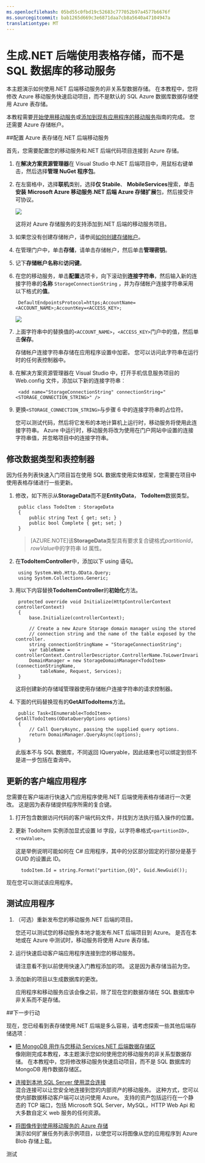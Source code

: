 ```yaml
---
ms.openlocfilehash: 05bd55c0fbd19c52683c777052b97a4577b6676f
ms.sourcegitcommit: bab1265d669c3e6871daa7cb8a5640a47104947a
translationtype: MT
---
```

<properties 
    pageTitle="生成的服务，而不是 SQL 数据库使用表格存储 |Microsoft Azure" 
    description="了解如何使用 Azure 表存储与.NET 后端移动服务。" 
    services="mobile-services" 
    documentationCenter="" 
    authors="ggailey777" 
    manager="dwrede" 
    editor=""/>

<tags 
    ms.service="mobile-services" 
    ms.workload="mobile" 
    ms.tgt_pltfrm="na" 
    ms.devlang="multiple" 
    ms.topic="article" 
    ms.date="06/09/2015" 
    ms.author="glenga"/>

# 生成.NET 后端使用表格存储，而不是 SQL 数据库的移动服务

本主题演示如何使用.NET 后端移动服务的非关系型数据存储。 在本教程中，您将修改 Azure 移动服务快速启动项目，而不是默认的 SQL Azure 数据库数据存储使用 Azure 表存储。

本教程需要[开始使用移动服务]或[添加到现有应用程序的移动服务]指南的完成。 您还需要 Azure 存储帐户。 

##配置 Azure 表存储在.NET 后端移动服务

首先，您需要配置您的移动服务和.NET 后端代码项目连接到 Azure 存储。

1. 在**解决方案资源管理器**在 Visual Studio 中.NET 后端项目中，用鼠标右键单击，然后选择**管理 NuGet 程序包**。

2. 在左窗格中，选择**联机**类别，选择**仅 Stabile**、 **MobileServices**搜索，单击**安装** **Microsoft Azure 移动服务.NET 后端 Azure 存储扩展**包，然后接受许可协议。 

    ![](./media/mobile-services-dotnet-backend-store-data-table-storage/mobile-add-storage-nuget-package-dotnet.png)

    这将对 Azure 存储服务的支持添加到.NET 后端的移动服务项目。

3. 如果您没有创建存储帐户，请参阅[如何创建存储帐户](../storage-create-storage-account.md)。

4. 在管理门户中，单击**存储**，请单击存储帐户，然后单击**管理密钥**。 

5. 记下**存储帐户名称**和**访问键**。
 
6. 在您的移动服务，单击**配置**选项卡，向下滚动到**连接字符串**，然后输入新的连接字符串的**名称** `StorageConnectionString` ，并为存储帐户连接字符串采用以下格式的**值**。 

        DefaultEndpointsProtocol=https;AccountName=<ACCOUNT_NAME>;AccountKey=<ACCESS_KEY>;

    ![](./media/mobile-services-dotnet-backend-store-data-table-storage/mobile-blob-storage-app-settings.png)

7. 上面字符串中的替换值的`<ACCOUNT_NAME>`，`<ACCESS_KEY>`门户中的值，然后单击**保存**。 

    存储帐户连接字符串存储在应用程序设置中加密。 您可以访问此字符串在运行时的任何表控制器中。 

8. 在解决方案资源管理器在 Visual Studio 中，打开手机信息服务项目的 Web.config 文件，添加以下新的连接字符串︰

        <add name="StorageConnectionString" connectionString="<STORAGE_CONNECTION_STRING>" />

9. 更换`<STORAGE_CONNECTION_STRING>`与步骤 6 中的连接字符串的占位符。

    您可以测试代码，然后将它发布的本地计算机上运行时，移动服务将使用此连接字符串。 Azure 中运行时，移动服务将改为使用在门户网站中设置的连接字符串值，并忽略项目中的连接字符串。 

## <a name="modify-service"></a>修改数据类型和表控制器

因为任务列表快速入门项目旨在使用 SQL 数据库使用实体框架，您需要在项目中使用表格存储进行一些更新。 

1. 修改，如下所示从**StorageData**而不是**EntityData**， **TodoItem**数据类型。

        public class TodoItem : StorageData
        {
            public string Text { get; set; }
            public bool Complete { get; set; }
        }

    >[AZURE.NOTE]该**StorageData**类型具有要求复合键格式*partitionId*，*rowValue*中的字符串 Id 属性。

2. 在**TodoItemController**中，添加以下 using 语句。

        using System.Web.Http.OData.Query;
        using System.Collections.Generic;

3. 用以下内容替换**TodoItemController**的**初始化**方法。

        protected override void Initialize(HttpControllerContext controllerContext)
        {
            base.Initialize(controllerContext);

            // Create a new Azure Storage domain manager using the stored 
            // connection string and the name of the table exposed by the controller.
            string connectionStringName = "StorageConnectionString";
            var tableName = controllerContext.ControllerDescriptor.ControllerName.ToLowerInvariant();
            DomainManager = new StorageDomainManager<TodoItem>(connectionStringName, 
                tableName, Request, Services);          
        }

    这将创建新的存储域管理器使用存储帐户连接字符串的请求控制器。

3. 下面的代码替换现有的**GetAllTodoItems**方法。

        public Task<IEnumerable<TodoItem>> GetAllTodoItems(ODataQueryOptions options)
        {
            // Call QueryAsync, passing the supplied query options.
            return DomainManager.QueryAsync(options);
        } 

    此版本不与 SQL 数据库，不同返回 IQueryable<TEntity>，因此结果也可以绑定到但不是进一步包括在查询中。 

## 更新的客户端应用程序

您需要在客户端进行快速入门应用程序使用.NET 后端使用表格存储进行一次更改。 这是因为表存储提供程序所需的复合键。 

1. 打开包含数据访问代码的客户端代码文件，并找到方法执行插入操作的位置。

2. 更新 TodoItem 实例添加显式设置 Id 字段，以字符串格式`<partitionID>,<rowValue>`。

    这是举例说明可能如何在 C# 应用程序，其中的分区部分固定的行部分是基于 GUID 的设置此 ID。

         todoItem.Id = string.Format("partition,{0}", Guid.NewGuid());

现在您可以测试该应用程序。

## <a name="test-application"></a>测试应用程序

1. （可选）重新发布您的移动服务.NET 后端的项目。 
    
    您还可以测试您的移动服务本地才能发布.NET 后端项目到 Azure。 是否在本地或在 Azure 中测试时，移动服务将使用 Azure 表存储。 

4. 运行快速启动客户端应用程序连接到您的移动服务。

    请注意看不到以前使用快速入门教程添加的项。 这是因为表存储当前为空。

5. 添加新的项目以生成数据库的更改。  
 
    应用程序和移动服务应该会像之前，除了现在您的数据存储在 SQL 数据库中非关系而不是存储。

##下一步行动

现在，您已经看到表存储使用.NET 后端是多么容易，请考虑探索一些其他后端存储选项︰

+ [把 MongoDB 用作与您移动 Services.NET 后端数据存储区](mobile-services-dotnet-backend-use-non-relational-data-store.md)</br>像刚刚完成本教程，本主题演示您如何使用您的移动服务的非关系型数据存储。 在本教程中，您将修改移动服务快速启动项目，而不是 SQL 数据库的 MongoDB 用作数据存储区。
 
+ [连接到本地 SQL Server 使用混合连接](mobile-services-dotnet-backend-hybrid-connections-get-started.md)</br>混合连接可以让您安全地连接到您的内部资产的移动服务。 这种方式，您可以使内部数据移动客户端可以访问使用 Azure。 支持的资产包括运行在一个静态的 TCP 端口，包括 Microsoft SQL Server，MySQL，HTTP Web Api 和大多数自定义 web 服务的任何资源。

+ [将图像传到使用移动服务的 Azure 存储](mobile-services-dotnet-backend-windows-store-dotnet-upload-data-blob-storage.md)</br>演示如何扩展任务列表示例项目，以使您可以将图像从您的应用程序到 Azure Blob 存储上载。

<!-- Anchors. -->
[创建非关系型存储]: #create-store
[修改数据和控制器]: #modify-service
[测试应用程序]: #test-application


<!-- Images. -->


<!-- URLs. -->
[开始使用移动服务]: mobile-services-dotnet-backend-windows-store-dotnet-get-started.md
[添加到现有应用程序的移动服务]: ../mobile-services-dotnet-backend-windows-store-dotnet-get-started-data.md
[Azure 的管理门户]: https://manage.windowsazure.com/
[表服务是什么]: ../storage-dotnet-how-to-use-tables.md#what-is
[MongoLab 附加页]: /gallery/store/mongolab/mongolab
 
测试
